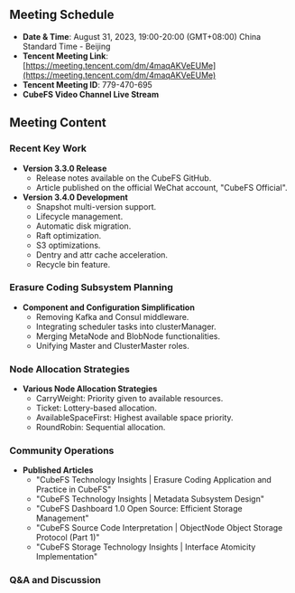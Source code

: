 ## Meeting Schedule
- **Date & Time**: August 31, 2023, 19:00-20:00 (GMT+08:00) China Standard Time - Beijing
- **Tencent Meeting Link**: [https://meeting.tencent.com/dm/4maqAKVeEUMe](https://meeting.tencent.com/dm/4maqAKVeEUMe)
- **Tencent Meeting ID**: 779-470-695
- **CubeFS Video Channel Live Stream**

## Meeting Content
### Recent Key Work
- **Version 3.3.0 Release**
  - Release notes available on the CubeFS GitHub.
  - Article published on the official WeChat account, "CubeFS Official".
- **Version 3.4.0 Development**
  - Snapshot multi-version support.
  - Lifecycle management.
  - Automatic disk migration.
  - Raft optimization.
  - S3 optimizations.
  - Dentry and attr cache acceleration.
  - Recycle bin feature.

### Erasure Coding Subsystem Planning
- **Component and Configuration Simplification**
  - Removing Kafka and Consul middleware.
  - Integrating scheduler tasks into clusterManager.
  - Merging MetaNode and BlobNode functionalities.
  - Unifying Master and ClusterMaster roles.

### Node Allocation Strategies
- **Various Node Allocation Strategies**
  - CarryWeight: Priority given to available resources.
  - Ticket: Lottery-based allocation.
  - AvailableSpaceFirst: Highest available space priority.
  - RoundRobin: Sequential allocation.

### Community Operations
- **Published Articles**
  - "CubeFS Technology Insights | Erasure Coding Application and Practice in CubeFS"
  - "CubeFS Technology Insights | Metadata Subsystem Design"
  - "CubeFS Dashboard 1.0 Open Source: Efficient Storage Management"
  - "CubeFS Source Code Interpretation | ObjectNode Object Storage Protocol (Part 1)"
  - "CubeFS Storage Technology Insights | Interface Atomicity Implementation"

### Q&A and Discussion
